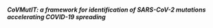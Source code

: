 ##### CoVMutIT: a framework for identification of SARS-CoV-2 mutations accelerating COVID-19 spreading